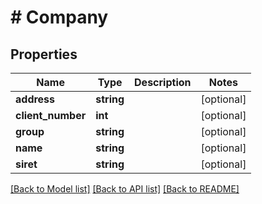# # Company

## Properties

Name | Type | Description | Notes
------------ | ------------- | ------------- | -------------
**address** | **string** |  | [optional]
**client_number** | **int** |  | [optional]
**group** | **string** |  | [optional]
**name** | **string** |  | [optional]
**siret** | **string** |  | [optional]

[[Back to Model list]](../../README.md#models) [[Back to API list]](../../README.md#endpoints) [[Back to README]](../../README.md)

